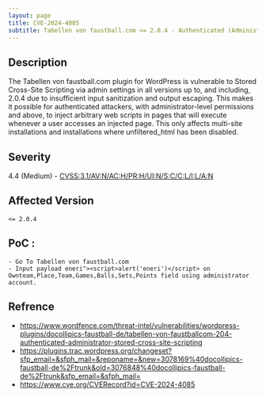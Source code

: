 ```yaml
---
layout: page
title: CVE-2024-4085
subtitle: Tabellen von faustball.com <= 2.0.4 - Authenticated (Administrator+) Stored Cross-Site Scripting
---
```

## Description
The Tabellen von faustball.com plugin for WordPress is vulnerable to Stored Cross-Site Scripting via admin settings in all versions up to, and including, 2.0.4 due to insufficient input sanitization and output escaping. This makes it possible for authenticated attackers, with administrator-level permissions and above, to inject arbitrary web scripts in pages that will execute whenever a user accesses an injected page. This only affects multi-site installations and installations where unfiltered_html has been disabled.

## Severity
 4.4 (Medium) - [CVSS:3.1/AV:N/AC:H/PR:H/UI:N/S:C/C:L/I:L/A:N](https://www.first.org/cvss/calculator/3.1#CVSS:3.1/AV:N/AC:H/PR:H/UI:N/S:C/C:L/I:L/A:N)

## Affected Version
    <= 2.0.4

## PoC :
```
- Go To Tabellen von faustball.com
- Input payload eneri"><script>alert('eneri')</script> on Ownteam,Place,Team,Games,Balls,Sets,Points field using administrator account.
```

## Refrence
- https://www.wordfence.com/threat-intel/vulnerabilities/wordpress-plugins/docollipics-faustball-de/tabellen-von-faustballcom-204-authenticated-administrator-stored-cross-site-scripting
- https://plugins.trac.wordpress.org/changeset?sfp_email=&sfph_mail=&reponame=&new=3078169%40docollipics-faustball-de%2Ftrunk&old=3076848%40docollipics-faustball-de%2Ftrunk&sfp_email=&sfph_mail=
- https://www.cve.org/CVERecord?id=CVE-2024-4085





